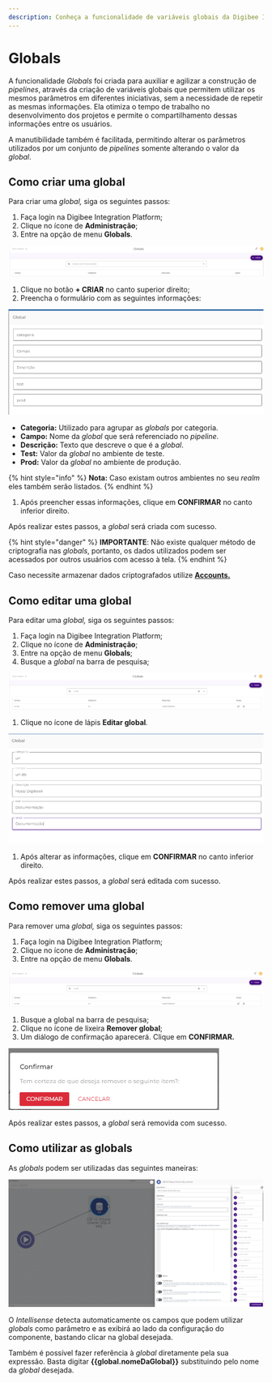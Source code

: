 ```yaml
---
description: Conheça a funcionalidade de variáveis globais da Digibee Integration Platform.
---
```


# Globals

A funcionalidade _Globals_ foi criada para auxiliar e agilizar a construção de _pipelines_, através da criação de variáveis globais que permitem utilizar os mesmos parâmetros em diferentes iniciativas, sem a necessidade de repetir as mesmas informações. Ela otimiza o tempo de trabalho no desenvolvimento dos projetos e permite o compartilhamento dessas informações entre os usuários.

A manutibilidade também é facilitada, permitindo alterar os parâmetros utilizados por um conjunto de _pipelines_ somente alterando o valor da _global_.

## **Como criar uma global** <a href="#h_89a17b068b" id="h_89a17b068b"></a>

Para criar uma _global,_ siga os seguintes passos:

1. Faça login na Digibee Integration Platform;
2. Clique no ícone de **Administração**;
3. Entre na opção de menu **Globals**.

![](<../.gitbook/assets/01 (17).png>)

1. Clique no botão **+ CRIAR** no canto superior direito;
2. Preencha o formulário com as seguintes informações:

![](<../.gitbook/assets/02 (16).png>)

* **Categoria:** Utilizado para agrupar as _globals_ por categoria.
* **Campo:** Nome da _global_ que será referenciado no _pipeline_.
* **Descrição:** Texto que descreve o que é a _global_.
* **Test:** Valor da _global_ no ambiente de teste.
* **Prod:** Valor da _global_ no ambiente de produção.

{% hint style="info" %}
**Nota:** Caso existam outros ambientes no seu _realm_ eles também serão listados.
{% endhint %}

1. Após preencher essas informações, clique em **CONFIRMAR** no canto inferior direito.

Após realizar estes passos, a _global_ será criada com sucesso.

{% hint style="danger" %}
**IMPORTANTE**: Não existe qualquer método de criptografia nas _globals_, portanto, os dados utilizados podem ser acessados por outros usuários com acesso à tela.
{% endhint %}

Caso necessite armazenar dados criptografados utilize [**Accounts.**](contas-accounts/)

## **Como editar uma global** <a href="#h_e5f70703b2" id="h_e5f70703b2"></a>

Para editar uma _global,_ siga os seguintes passos:

1. Faça login na Digibee Integration Platform;
2. Clique no ícone de **Administração**;
3. Entre na opção de menu **Globals**;
4. Busque a _global_ na barra de pesquisa;

![](<../.gitbook/assets/03 (1).png>)

1. Clique no ícone de lápis **Editar global**_._

![](../.gitbook/assets/edit2.png)

1. Após alterar as informações, clique em **CONFIRMAR** no canto inferior direito.

Após realizar estes passos, a _global_ será editada com sucesso.

## **Como remover uma global** <a href="#h_8ef332c3b4" id="h_8ef332c3b4"></a>

Para remover uma _global,_ siga os seguintes passos:

1. Faça login na Digibee Integration Platform;
2. Clique no ícone de **Administração**;
3. Entre na opção de menu **Globals**.

![](../.gitbook/assets/edit1.png)

1. Busque a global na barra de pesquisa;
2. Clique no ícone de lixeira **Remover global**;
3. Um diálogo de confirmação aparecerá. Clique em **CONFIRMAR.**

![](<../.gitbook/assets/04 (10).png>)

Após realizar estes passos, a _global_ será removida com sucesso.

## **Como utilizar as globals** <a href="#h_8cb725f0e7" id="h_8cb725f0e7"></a>

As _globals_ podem ser utilizadas das seguintes maneiras:

![](<../.gitbook/assets/05 (14).png>)

O _Intellisense_ detecta automaticamente os campos que podem utilizar _globals_ como parâmetro e as exibirá ao lado da configuração do componente, bastando clicar na global desejada.

Também é possível fazer referência à _global_ diretamente pela sua expressão. Basta digitar **\{{global.nomeDaGlobal\}}** substituindo pelo nome da _global_ desejada.

